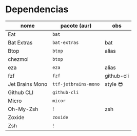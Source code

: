 # Dependencias

|nome |pacote (aur) |obs |
|-|-|-|
|Eat |`bat` ||
|Bat Extras |`bat-extras` |bat|
|Btop |`btop`|alias|
|chezmoi |`btop` | |
|eza |`eza` |alias |
|fzf |`fzf` | github-cli |
|Jet Brains Mono |`ttf-jetbrains-mono` | style 😎 |
|Github CLI | `github-cli`| |
|Micro |`micor` | |
|Oh-My-Zsh |! |zsh |
|Zoxide |`zoxide` | |
|Zsh |! | |
